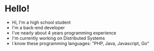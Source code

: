 # Hello!

- Hi, I'm a high school student
- I'm a back-end developer
- I've nearly about 4 years programming experience
- I'm currently working on Distributed Systems
- I know these programming languages: "PHP, Java, Javascript, Go"

<!---
SeferA/SeferA is a ✨ special ✨ repository because its `README.md` (this file) appears on your GitHub profile.
You can click the Preview link to take a look at your changes.
--->
